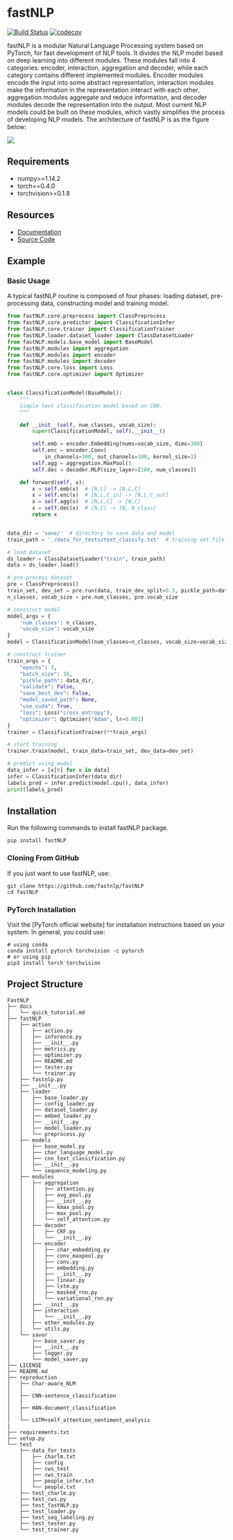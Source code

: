 # fastNLP

[![Build Status](https://travis-ci.org/fastnlp/fastNLP.svg?branch=master)](https://travis-ci.org/fastnlp/fastNLP)
[![codecov](https://codecov.io/gh/fastnlp/fastNLP/branch/master/graph/badge.svg)](https://codecov.io/gh/fastnlp/fastNLP)

fastNLP is a modular Natural Language Processing system based on PyTorch, for fast development of NLP tools. It divides the NLP model based on deep learning into different modules. These modules fall into 4 categories: encoder, interaction, aggregation and decoder, while each category contains different implemented modules. Encoder modules encode the input into some abstract representation, interaction modules make the information in the representation interact with each other, aggregation modules aggregate and reduce information, and decoder modules decode the representation into the output. Most current NLP models could be built on these modules, which vastly simplifies the process of developing NLP models. The architecture of fastNLP is as the figure below:

![](https://github.com/fastnlp/fastNLP/raw/master/fastnlp-architecture.jpg)


## Requirements

- numpy>=1.14.2
- torch==0.4.0
- torchvision>=0.1.8


## Resources

- [Documentation](https://github.com/fastnlp/fastNLP)
- [Source Code](https://github.com/fastnlp/fastNLP)


## Example

### Basic Usage

A typical fastNLP routine is composed of four phases: loading dataset, pre-processing data, constructing model and training model.
```python
from fastNLP.core.preprocess import ClassPreprocess
from fastNLP.core.predictor import ClassificationInfer
from fastNLP.core.trainer import ClassificationTrainer
from fastNLP.loader.dataset_loader import ClassDatasetLoader
from fastNLP.models.base_model import BaseModel
from fastNLP.modules import aggregation
from fastNLP.modules import encoder
from fastNLP.modules import decoder
from fastNLP.core.loss import Loss
from fastNLP.core.optimizer import Optimizer


class ClassificationModel(BaseModel):
    """
    Simple text classification model based on CNN.
    """

    def __init__(self, num_classes, vocab_size):
        super(ClassificationModel, self).__init__()

        self.emb = encoder.Embedding(nums=vocab_size, dims=300)
        self.enc = encoder.Conv(
            in_channels=300, out_channels=100, kernel_size=3)
        self.agg = aggregation.MaxPool()
        self.dec = decoder.MLP(size_layer=[100, num_classes])

    def forward(self, x):
        x = self.emb(x)  # [N,L] -> [N,L,C]
        x = self.enc(x)  # [N,L,C_in] -> [N,L,C_out]
        x = self.agg(x)  # [N,L,C] -> [N,C]
        x = self.dec(x)  # [N,C] -> [N, N_class]
        return x


data_dir = 'save/'  # directory to save data and model
train_path = './data_for_tests/text_classify.txt'  # training set file

# load dataset
ds_loader = ClassDatasetLoader("train", train_path)
data = ds_loader.load()

# pre-process dataset
pre = ClassPreprocess()
train_set, dev_set = pre.run(data, train_dev_split=0.3, pickle_path=data_dir)
n_classes, vocab_size = pre.num_classes, pre.vocab_size

# construct model
model_args = {
    'num_classes': n_classes,
    'vocab_size': vocab_size
}
model = ClassificationModel(num_classes=n_classes, vocab_size=vocab_size)

# construct trainer
train_args = {
    "epochs": 3,
    "batch_size": 16,
    "pickle_path": data_dir,
    "validate": False,
    "save_best_dev": False,
    "model_saved_path": None,
    "use_cuda": True,
    "loss": Loss("cross_entropy"),
    "optimizer": Optimizer("Adam", lr=0.001)
}
trainer = ClassificationTrainer(**train_args)

# start training
trainer.train(model, train_data=train_set, dev_data=dev_set)

# predict using model
data_infer = [x[0] for x in data]
infer = ClassificationInfer(data_dir)
labels_pred = infer.predict(model.cpu(), data_infer)
print(labels_pred)
```


## Installation
Run the following commands to install fastNLP package.
```shell
pip install fastNLP
```

### Cloning From GitHub

If you just want to use fastNLP, use:
```shell
git clone https://github.com/fastnlp/fastNLP
cd fastNLP
```

### PyTorch Installation

Visit the [PyTorch official website] for installation instructions based on your system. In general, you could use:
```shell
# using conda
conda install pytorch torchvision -c pytorch
# or using pip
pip3 install torch torchvision
```


## Project Structure

```
FastNLP
├── docs
│   └── quick_tutorial.md
├── fastNLP
│   ├── action
│   │   ├── action.py
│   │   ├── inference.py
│   │   ├── __init__.py
│   │   ├── metrics.py
│   │   ├── optimizer.py
│   │   ├── README.md
│   │   ├── tester.py
│   │   └── trainer.py
│   ├── fastnlp.py
│   ├── __init__.py
│   ├── loader
│   │   ├── base_loader.py
│   │   ├── config_loader.py
│   │   ├── dataset_loader.py
│   │   ├── embed_loader.py
│   │   ├── __init__.py
│   │   ├── model_loader.py
│   │   └── preprocess.py
│   ├── models
│   │   ├── base_model.py
│   │   ├── char_language_model.py
│   │   ├── cnn_text_classification.py
│   │   ├── __init__.py
│   │   └── sequence_modeling.py
│   ├── modules
│   │   ├── aggregation
│   │   │   ├── attention.py
│   │   │   ├── avg_pool.py
│   │   │   ├── __init__.py
│   │   │   ├── kmax_pool.py
│   │   │   ├── max_pool.py
│   │   │   └── self_attention.py
│   │   ├── decoder
│   │   │   ├── CRF.py
│   │   │   └── __init__.py
│   │   ├── encoder
│   │   │   ├── char_embedding.py
│   │   │   ├── conv_maxpool.py
│   │   │   ├── conv.py
│   │   │   ├── embedding.py
│   │   │   ├── __init__.py
│   │   │   ├── linear.py
│   │   │   ├── lstm.py
│   │   │   ├── masked_rnn.py
│   │   │   └── variational_rnn.py
│   │   ├── __init__.py
│   │   ├── interaction
│   │   │   └── __init__.py
│   │   ├── other_modules.py
│   │   └── utils.py
│   └── saver
│       ├── base_saver.py
│       ├── __init__.py
│       ├── logger.py
│       └── model_saver.py
├── LICENSE
├── README.md
├── reproduction
│   ├── Char-aware_NLM
│   │  
│   ├── CNN-sentence_classification
│   │  
│   ├── HAN-document_classification
│   │  
│   └── LSTM+self_attention_sentiment_analysis
|
├── requirements.txt
├── setup.py
└── test
    ├── data_for_tests
    │   ├── charlm.txt
    │   ├── config
    │   ├── cws_test
    │   ├── cws_train
    │   ├── people_infer.txt
    │   └── people.txt
    ├── test_charlm.py
    ├── test_cws.py
    ├── test_fastNLP.py
    ├── test_loader.py
    ├── test_seq_labeling.py
    ├── test_tester.py
    └── test_trainer.py
```
